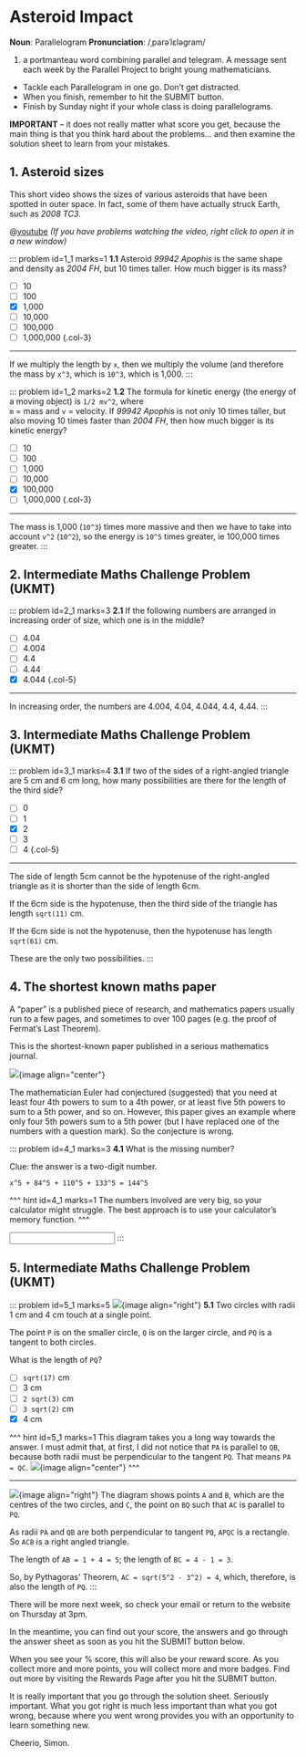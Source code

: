# Asteroid Impact

<div class="dictionary">

__Noun__: Parallelogram
__Pronunciation__: /ˌparəˈlɛləɡram/

1. a portmanteau word combining parallel and telegram. A message sent each
week by the Parallel Project to bright young mathematicians.

</div>

* Tackle each Parallelogram in one go. Don’t get distracted.
* When you finish, remember to hit the SUBMIT button.
*	Finish by Sunday night if your whole class is doing parallelograms.

__IMPORTANT__ – it does not really matter what score you get, because the main thing is that you think hard about the problems... and then examine the solution sheet to learn from your mistakes.


## 1. Asteroid sizes

This short video shows the sizes of various asteroids that have been spotted in outer space. In fact, some of them have actually struck Earth, such as _2008 TC3_.

@[youtube](bSkPNMjRRio?rel=0) _(If you have problems watching the video, right click to open it in a new window)_  

::: problem id=1_1 marks=1
__1.1__ Asteroid _99942 Apophis_ is the same shape and density as _2004 FH_, but 10 times taller. How much bigger is its mass?

* [ ] 10
* [ ] 100
* [x] 1,000
* [ ] 10,000
* [ ] 100,000
* [ ] 1,000,000
{.col-3}

---

If we multiply the length by `x`, then we multiply the volume (and therefore the mass by `x^3`, which is `10^3`, which is 1,000.
:::

::: problem id=1_2 marks=2
__1.2__ The formula for kinetic energy (the energy of a moving object) is `1/2 mv^2`, where  
`m` = mass and `v` = velocity. If _99942 Apophis_ is not only 10 times taller, but also moving 10 times faster than _2004 FH_, then how much bigger is its kinetic energy?

* [ ] 10
* [ ] 100
* [ ] 1,000
* [ ] 10,000
* [x] 100,000
* [ ] 1,000,000
{.col-3}

---

The mass is 1,000 (`10^3`) times more massive and then we have to take into account `v^2` (`10^2`), so the energy is `10^5` times greater, ie 100,000 times greater.
:::


## 2. Intermediate Maths Challenge Problem (UKMT)
<!--- (2005) Q1 --->

::: problem id=2_1 marks=3
__2.1__ If the following numbers are arranged in increasing order of size, which one is in the middle?

* [ ] 4.04
* [ ] 4.004
* [ ] 4.4
* [ ] 4.44
* [x] 4.044
{.col-5}

---

In increasing order, the numbers are 4.004, 4.04, 4.044, 4.4, 4.44.
:::


## 3.	Intermediate Maths Challenge Problem (UKMT)
<!--- (2005) Q11 --->

::: problem id=3_1 marks=4
__3.1__ If two of the sides of a right-angled triangle are 5 cm and 6 cm long, how many possibilities are there for the length of the third side?

* [ ] 0
* [ ] 1
* [x] 2
* [ ] 3
* [ ] 4
{.col-5}

---

The side of length 5cm cannot be the hypotenuse of the right-angled triangle as it is shorter than the side of length 6cm.  

If the 6cm side is the hypotenuse, then the third side of the triangle has length `sqrt(11)` cm.  

If the 6cm side is not the hypotenuse, then the hypotenuse has length `sqrt(61)` cm.  

These are the only two possibilities.
:::


## 4.	The shortest known maths paper

A “paper” is a published piece of research, and mathematics papers usually run to a few pages, and sometimes to over 100 pages (e.g. the proof of Fermat’s Last Theorem).  

This is the shortest-known paper published in a serious mathematics journal.

![](/resources/10-29-asteroid-impact/4-maths-paper.png){image align="center"}

The mathematician Euler had conjectured (suggested) that you need at least four 4th powers to sum to a 4th power, or at least five 5th powers to sum to a 5th power, and so on. However, this paper gives an example where only four 5th powers sum to a 5th power (but I have replaced one of the numbers with a question mark). So the conjecture is wrong.

::: problem id=4_1 marks=3
__4.1__ What is the missing number?  

Clue: the answer is a two-digit number.  

`x^5 + 84^5 + 110^5 + 133^5 = 144^5`

^^^ hint id=4_1 marks=1
The numbers involved are very big, so your calculator might struggle. The best approach is to use your calculator’s memory function.
^^^

<input solution="27"/>
:::


## 5. Intermediate Maths Challenge Problem (UKMT)
<!--- (2005) Q21 --->

::: problem id=5_1 marks=5
![](/resources/10-29-asteroid-impact/5-diagram.png){image align="right"}
__5.1__ Two circles with radii 1 cm and 4 cm touch at a single point.  

The point `P` is on the smaller circle, `Q` is on the larger circle, and `PQ` is a tangent to both circles.  

What is the length of `PQ`?

* [ ] `sqrt(17)` cm
* [ ] 3 cm
* [ ] `2 sqrt(3)` cm
* [ ] `3 sqrt(2)` cm
* [x] 4 cm

^^^ hint id=5_1 marks=1
This diagram takes you a long way towards the answer. I must admit that, at first, I did not notice that `PA` is parallel to `QB`, because both radii must be perpendicular to the tangent `PQ`. That means `PA = QC`.
![](/resources/10-29-asteroid-impact/5-diagram-anwer.png){image align="center"}
^^^

---
![](/resources/10-29-asteroid-impact/5-diagram-anwer.png){image align="right"}
The diagram shows points `A` and `B`, which are the centres of the two circles, and `C`, the point on `BQ` such that `AC` is parallel to `PQ`.  

As radii `PA` and `QB` are both perpendicular to tangent `PQ`, `APQC` is a rectangle. So `ACB` is a right angled triangle.  

The length of `AB = 1 + 4 = 5`; the length of `BC = 4 - 1 = 3`.  

So, by Pythagoras' Theorem, `AC = sqrt(5^2 - 3^2) = 4`, which, therefore, is also the length of `PQ`.
:::


There will be more next week, so check your email or return to the website on Thursday at 3pm.  

In the meantime, you can find out your score, the answers and go through the answer sheet as soon as you hit the SUBMIT button below.

When you see your % score, this will also be your reward score. As you collect more and more points, you will collect more and more badges. Find out more by visiting the Rewards Page after you hit the SUBMIT button.

It is really important that you go through the solution sheet. Seriously important. What you got right is much less important than what you got wrong, because where you went wrong provides you with an opportunity to learn something new.

Cheerio,
Simon.
